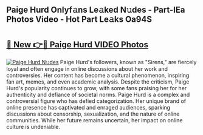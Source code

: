 ## Paige Hurd Onlyf𝚊ns Le𝚊ked N𝚞des - Part-lEa Photos Video - Hot Part Le𝚊ks Oa94S

# <h2><a href="http://ac11922.deff.icu/?id=Paige+Hurd">🔗 New 👉🔴 Paige Hurd VIDEO Photos</a></h2>

[![Paige Hurd N𝚞des](https://i.imgur.com/rIISA9y.gif)](http://ac11922.deff.icu/?id=Paige+Hurd)
Paige Hurd's followers, known as "Sirens," are fiercely loyal and often engage in online discussions about her work and controversies. Her content has become a cultural phenomenon, inspiring fan art, memes, and even academic analysis. Despite the criticism, Paige Hurd's popularity continues to grow, with some fans praising her for her authenticity and defiance of societal norms. Paige Hurd is a complex and controversial figure who has defied categorization. Her unique brand of online presence has captivated and enraged audiences, sparking discussions about censorship, sexualization, and the nature of online communities. While her future remains uncertain, her impact on online culture is undeniable.
